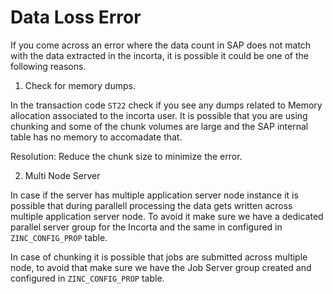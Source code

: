 # Data Loss Error

If you come across an error where the data count in SAP does not match with the data extracted in the incorta, it is possible it could be one of the following reasons.

1. Check for memory dumps.

In the transaction code `ST22` check if you see any dumps related to Memory allocation associated to the incorta user.
It is possible that you are using chunking and some of the chunk volumes are large and the SAP internal table has no memory to accomadate that.

Resolution: Reduce the chunk size to minimize the error.

2. Multi Node Server

In case if the server has multiple application server node instance it is possible that during parallell processing the data gets written across multiple application server node. To avoid it make sure we have a dedicated parallel server group for the Incorta and the same in configured in `ZINC_CONFIG_PROP` table.

In case of chunking it is possible that jobs are submitted across multiple node, to avoid that make sure we have the Job Server group created and configured in `ZINC_CONFIG_PROP` table.
